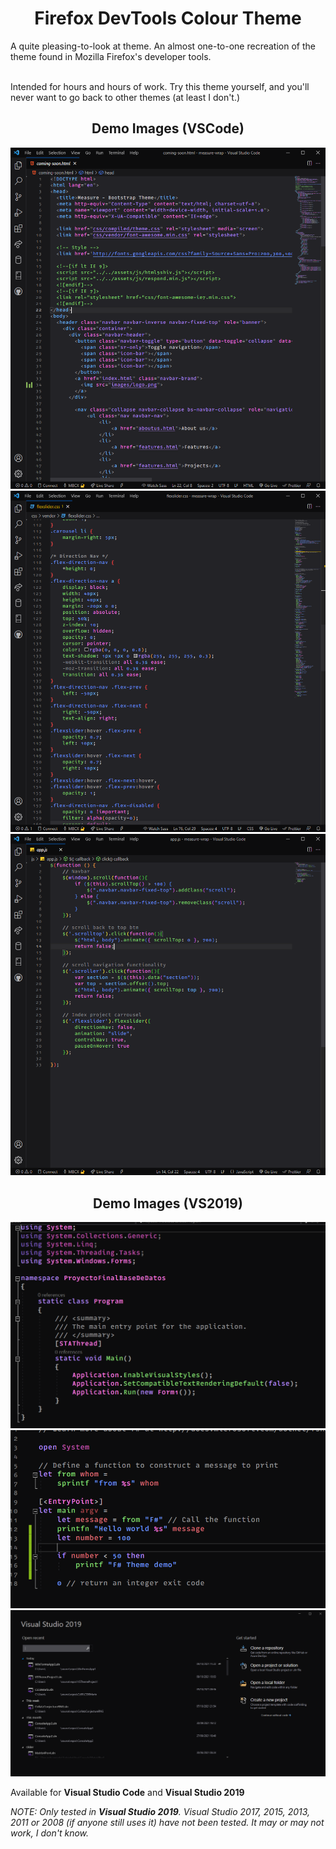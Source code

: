 <h1 align="center">
    <strong> Firefox DevTools Colour Theme</strong>
</h1>
A quite pleasing-to-look at theme. An almost one-to-one recreation of the theme found in Mozilla Firefox's developer tools.
<br> <br>

Intended for hours and hours of work. Try this theme yourself, and you'll never want to go back to other themes (at least I don't.)

<h2 align="center">
    Demo Images (VSCode)
</h2>

![Visual Studio Code HTML demo theme](./assets/VS_code_html_demo.PNG)
![Visual Studio Code CSS demo theme](./assets/VS_code_css_demo.PNG)
![Visual Studio Code JavaScript demo theme](./assets/VS_code_js_demo.PNG)


<h2 align="center">
    Demo Images (VS2019)
</h2>


![Visual Studio 2019 HTML demo theme](./assets/vs2019/VS2019_csharp_demo.PNG)
![Visual Studio 2019 CSS demo theme](./assets/vs2019/VS2019_fsharp_demo.PNG)
![Visual Studio 2019 JavaScript demo theme](./assets/vs2019/VS2019_project_picker_demo.PNG)

Available for **Visual Studio Code** and **Visual Studio 2019**

_NOTE:_
_Only tested in **Visual Studio 2019**. Visual Studio 2017, 2015, 2013, 2011 or 2008 (if anyone still uses it) have not been tested. It may or may not work, I don't know._